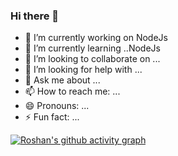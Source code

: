 ### Hi there 👋

<!--
**roshanjha26/roshanjha26** is a ✨ _special_ ✨ repository because its `README.md` (this file) appears on your GitHub profile.

Here are some ideas to get you started:
-->
- 🔭 I’m currently working on NodeJs
- 🌱 I’m currently learning ..NodeJs
- 👯 I’m looking to collaborate on ...
- 🤔 I’m looking for help with ...
- 💬 Ask me about ...
- 📫 How to reach me: ...
- 😄 Pronouns: ...
- ⚡ Fun fact: ...

[![Roshan's github activity graph](https://github-readme-activity-graph.cyclic.app/graph?username=roshanjha26&theme=github-compact)](https://github.com/roshanjha26/github-readme-activity-graph)
